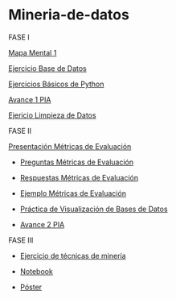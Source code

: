 # Mineria-de-datos

FASE I

[Mapa Mental 1](https://github.com/VeroAguilar/Mineria-de-datos/blob/main/MapaMental_1_1855188.pdf)


[Ejercicio Base de Datos](https://github.com/Danielaht03/Mineria-de-Datos/blob/main/Equipo_8-Ejercicio%20base%20de%20datos.pdf)


[Ejercicios Básicos de Python](https://github.com/VeroAguilar/Mineria-de-datos/blob/main/Ej_Python_1855188.ipynb)

[Avance 1 PIA](https://github.com/Danielaht03/Mineria-de-Datos/blob/main/Avance1_PIA_Equipo8.ipynb)

[Ejericio Limpieza de Datos](https://github.com/Danielaht03/Mineria-de-Datos/blob/main/Ej_Limpieza_8.ipynb)


FASE II

[Presentación Métricas de Evaluación](https://github.com/Danielaht03/Mineria-de-Datos/blob/main/Presentacion_Metricas%20de%20Evaluaci%C3%B3n_Eq8.pdf)

* [Preguntas Métricas de Evaluación](https://github.com/Danielaht03/Mineria-de-Datos/blob/main/Preguntas_Metricas%20de%20Evaluaci%C3%B3n_Eq8.pdf)

* [Respuestas Métricas de Evaluación](https://github.com/Danielaht03/Mineria-de-Datos/blob/main/Preguntas%26Respuestas_Metricas%20de%20Evaluaci%C3%B3n_Eq8.pdf)

* [Ejemplo Métricas de Evaluación](https://github.com/Danielaht03/Mineria-de-Datos/blob/main/Ejemplo_Metricas_de_Evaluacion_Eq8.ipynb)

* [Práctica de Visualización de Bases de Datos](https://github.com/Danielaht03/Mineria-de-Datos/blob/main/Visualizaci%C3%B3n_Equipo8%20.ipynb)



* [Avance 2 PIA](https://github.com/Danielaht03/Mineria-de-Datos/blob/main/AvanceII_002_Equipo08.ipynb) 

FASE III

* [Ejercicio de técnicas de minería](https://github.com/Danielaht03/Mineria-de-Datos/blob/main/TecnicasPIA_002_Equipo08%20.ipynb)

* [Notebook](https://github.com/Danielaht03/Mineria-de-Datos/blob/main/Notebook_002_Equipo08%20.ipynb)

* [Póster](https://github.com/Danielaht03/Mineria-de-Datos/blob/main/SE%20FUNDE%20UN%20FOCO.png) 
